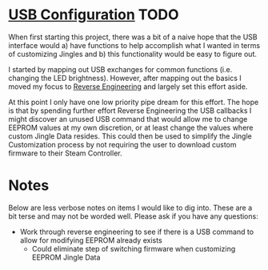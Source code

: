 # [USB Configuration](./) TODO

When first starting this project, there was a bit of a naive hope that the
 USB interface would a) have functions to help accomplish what I wanted in 
 terms of customizing Jingles and b) this functionality would be easy to 
 figure out. 

I started by mapping out USB exchanges for common functions (i.e. changing
 the LED brightness). However, after mapping out the basics I moved my focus
 to [Reverse Engineering](../ReverseEngineering/) and largely set this effort aside. 

At this point I only have one low priority pipe dream for this effort. The hope is 
 that by spending further effort Reverse Engineering the USB callbacks I might
 discover an unused USB command that would allow me to change EEPROM values
 at my own discretion, or at least change the values where custom Jingle Data
 resides. This could then be used to simplify the Jingle Customization process
 by not requiring the user to download custom firmware to their Steam Controller.


# Notes

Below are less verbose notes on items I would like to dig into. These are a bit
 terse and may not be worded well. Please ask if you have any questions:

* Work through reverse engineering to see if there is a USB command to allow for modifying EEPROM already exists
    * Could eliminate step of switching firmware when customizing EEPROM Jingle Data

